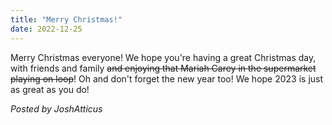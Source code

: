 ```yaml
---
title: "Merry Christmas!"
date: 2022-12-25
---
```

Merry Christmas everyone! We hope you're having a great Christmas day, with friends and family ~~and enjoying that Mariah Carey in the supermarket playing on loop~~!
Oh and don't forget the new year too! We hope 2023 is just as great as you do!

*Posted by JoshAtticus*

<script src="https://utteranc.es/client.js"
        repo="BetterMeower/Blog"
        issue-term="title"
        label="comment"
        theme="preferred-color-scheme"
        crossorigin="anonymous"
        async>
</script>
